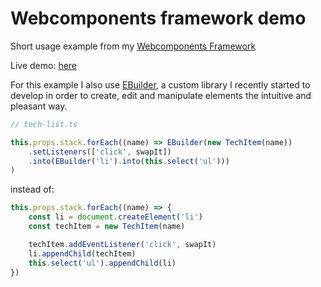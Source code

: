 # Webcomponents framework demo

Short usage example from my [Webcomponents Framework](https://github.com/gregoryalbouy/webcomponents-framework)

Live demo: [here](https://gregoryalbouy.github.io/webcomponents-framework-demo/)

For this example I also use [EBuilder](https://github.com/gregoryalbouy/ebuilder), a custom library I recently started to develop in order to create, edit and manipulate elements the intuitive and pleasant way.

```javascript
// tech-list.ts

this.props.stack.forEach((name) => EBuilder(new TechItem(name))
    .setListeners(['click', swapIt])
    .into(EBuilder('li').into(this.select('ul')))
)
```

instead of:

```javascript
this.props.stack.forEach((name) => {
    const li = document.createElement('li')
    const techItem = new TechItem(name)

    techItem.addEventListener('click', swapIt)
    li.appendChild(techItem)
    this.select('ul').appendChild(li)
})
```